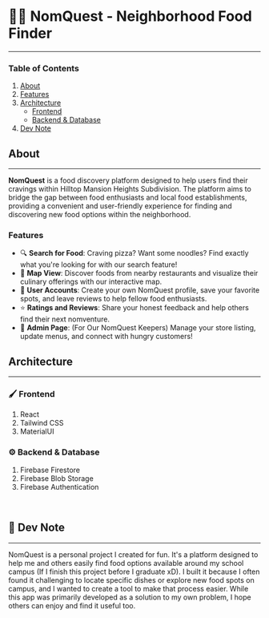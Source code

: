 # 🍲🧭 **NomQuest - Neighborhood Food Finder**

---

### **Table of Contents**

1. [About](#about)
2. [Features](#features)
3. [Architecture](#architecture)
   - [Frontend](#frontend)
   - [Backend & Database](#backend--database)
4. [Dev Note](#dev-note)


##  **About**
---
**NomQuest** is a food discovery platform designed to help users find their cravings within Hilltop Mansion Heights Subdivision. The platform aims to bridge the gap between food enthusiasts and local food establishments, providing a convenient and user-friendly experience for finding and discovering new food options within the neighborhood.

###  **Features**

- 🔍 **Search for Food**: Craving pizza? Want some noodles? Find exactly what you're looking for with our search feature!
- 📍 **Map View**: Discover foods from nearby restaurants and visualize their culinary offerings with our interactive map. ️
- 👤 **User Accounts**: Create your own NomQuest profile, save your favorite spots, and leave reviews to help fellow food enthusiasts.
- ⭐ **Ratings and Reviews**: Share your honest feedback and help others find their next nomventure.
- 📝 **Admin Page**: (For Our NomQuest Keepers) Manage your store listing, update menus, and connect with hungry customers! ‍
&nbsp;

## **Architecture**
___
### 🖌️ **Frontend**
1. React
2. Tailwind CSS
3. MaterialUI

### ⚙️ **Backend & Database**
1. Firebase Firestore
2. Firebase Blob Storage
3. Firebase Authentication

&nbsp;
## 📝 **Dev Note**
___
NomQuest is a personal project I created for fun. It's a platform designed to help me and others easily find food options available around my school campus (If I finish this project before I graduate xD). I built it because I often found it challenging to locate specific dishes or explore new food spots on campus, and I wanted to create a tool to make that process easier. While this app was primarily developed as a solution to my own problem, I hope others can enjoy and find it useful too.